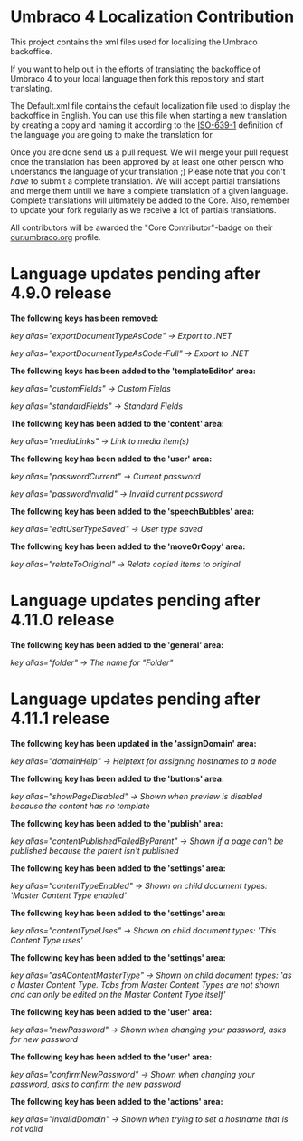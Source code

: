 Umbraco 4 Localization Contribution
======================

This project contains the xml files used for localizing the Umbraco backoffice.

If you want to help out in the efforts of translating the backoffice of Umbraco 4 to your local language then fork this repository and start translating.

The Default.xml file contains the default localization file used to display the backoffice in English. You can use this file when starting a new translation by creating a copy and naming it according to the [ISO-639-1](http://en.wikipedia.org/wiki/List_of_ISO_639-1_codes "List of ISO 639-1 codes") definition of the language you are going to make the translation for.

Once you are done send us a pull request. We will merge your pull request once the translation has been approved by at least one other person who understands the language of your translation ;)
Please note that you don't *have* to submit a complete translation. We will accept partial translations and merge them untill we have a complete translation of a given language. Complete translations will ultimately be added to the Core.
Also, remember to update your fork regularly as we receive a lot of partials translations.

All contributors will be awarded the "Core Contributor"-badge on their [our.umbraco.org](http://our.umbraco.org/wiki/about/core-contributor "Umbraco Community Forum") profile.

Language updates pending after 4.9.0 release
======================

**The following keys has been removed:**

*key alias="exportDocumentTypeAsCode" -> Export to .NET*

*key alias="exportDocumentTypeAsCode-Full" -> Export to .NET*

**The following keys has been added to the 'templateEditor' area:**

*key alias="customFields" -> Custom Fields*

*key alias="standardFields" -> Standard Fields*


**The following key has been added to the 'content' area:**

*key alias="mediaLinks" -> Link to media item(s)*


**The following key has been added to the 'user' area:**

*key alias="passwordCurrent" -> Current password*

*key alias="passwordInvalid" -> Invalid current password*

**The following key has been added to the 'speechBubbles' area:**

*key alias="editUserTypeSaved" -> User type saved*

**The following key has been added to the 'moveOrCopy' area:**

*key alias="relateToOriginal" -> Relate copied items to original*

Language updates pending after 4.11.0 release
======================
**The following key has been added to the 'general' area:**

*key alias="folder" -> The name for "Folder"*


Language updates pending after 4.11.1 release
======================
**The following key has been updated in the 'assignDomain' area:**

*key alias="domainHelp" -> Helptext for assigning hostnames to a node*

**The following key has been added to the 'buttons' area:**

*key alias="showPageDisabled" -> Shown when preview is disabled because the content has no template*

**The following key has been added to the 'publish' area:**

*key alias="contentPublishedFailedByParent" -> Shown if a page can't be published because the parent isn't published*

**The following key has been added to the 'settings' area:**

*key alias="contentTypeEnabled" -> Shown on child document types: 'Master Content Type enabled'*

**The following key has been added to the 'settings' area:**

*key alias="contentTypeUses" -> Shown on child document types: 'This Content Type uses'*

**The following key has been added to the 'settings' area:**

*key alias="asAContentMasterType" -> Shown on child document types: 'as a Master Content Type. Tabs from Master Content Types are not shown and can only be edited on the Master Content Type itself'*

**The following key has been added to the 'user' area:**

*key alias="newPassword" -> Shown when changing your password, asks for new password*

**The following key has been added to the 'user' area:**

*key alias="confirmNewPassword" -> Shown when changing your password, asks to confirm the new password*

**The following key has been added to the 'actions' area:**

*key alias="invalidDomain" -> Shown when trying to set a hostname that is not valid*